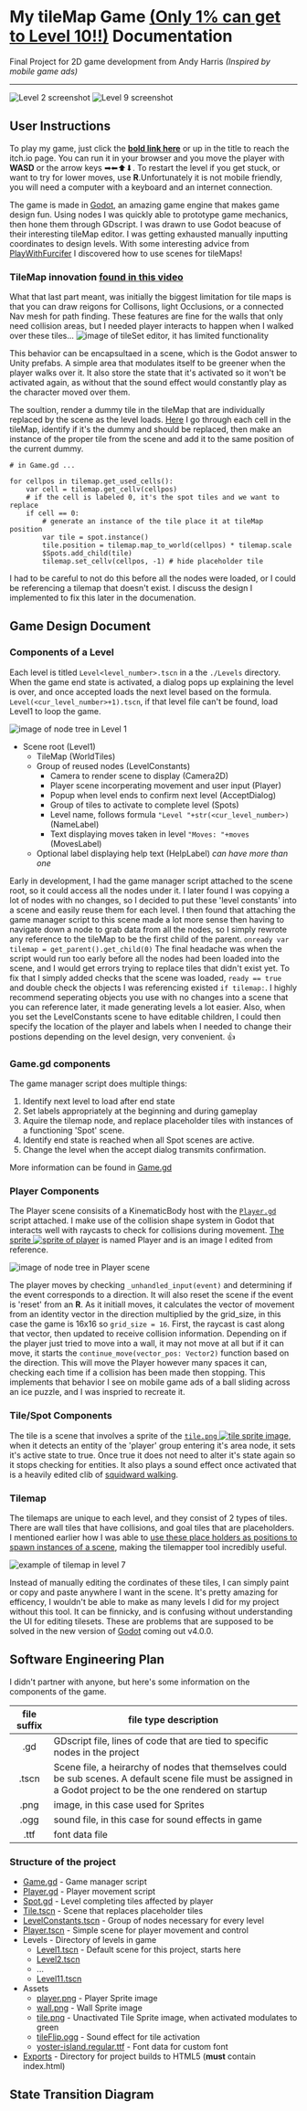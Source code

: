 # My tileMap Game [(Only 1% can get to Level 10!!)](https://legoguy32109.itch.io/only-1-can-make-it-to-level-10) Documentation

Final Project for 2D game development from Andy Harris *(Inspired by mobile game ads)*
* * *
![Level 2 screenshot](ScreenShots/Lv2.jpg)
![Level 9 screenshot](ScreenShots/Lv9.jpg)

## User Instructions

To play my game, just click the **[bold link here](https://legoguy32109.itch.io/only-1-can-make-it-to-level-10)** or up in the title to reach the itch.io page. You can run it in your browser and you move the player with **WASD** or the arrow keys ➡⬅⬆⬇. To restart the level if you get stuck, or want to try for lower moves, use **R**.Unfortunately it is not mobile friendly, you will need a computer with a keyboard and an internet connection.

The game is made in [Godot](https://godotengine.org/), an amazing game engine that makes game design fun. Using nodes I was quickly able to prototype game mechanics, then hone them through GDscript. I was drawn to use Godot beacuse of their interesting tileMap editor. I was getting exhausted manually inputting coordinates to design levels. With some interesting advice from [PlayWithFurcifer](https://www.youtube.com/watch?v=5mGa2m_qCPQ) I discovered how to use scenes for tileMaps!

### TileMap innovation [found in this video](https://www.youtube.com/watch?v=5mGa2m_qCPQ)

What that last part meant, was initially the biggest limitation for tile maps is that you can draw reigons for Collisons, light Occlusions, or a connected Nav mesh for path finding. These features are fine for the walls that only need collision areas, but I needed player interacts to happen when I walked over these tiles...
![image of tileSet editor, it has limited functionality](ScreenShots/tileSetEditor.jpg)

This behavior can be encapsultaed in a scene, which is the Godot answer to Unity prefabs. A simple area that modulates itself to be greener when the player walks over it. It also store the state that it's activated so it won't be activated again, as without that the sound effect would constantly play as the character moved over them.

The soultion, render a dummy tile in the tileMap that are individually replaced by the scene as the level loads. [Here](Game.gd#L22) I go through each cell in the tileMap, identify if it's the dummy and should be replaced, then make an instance of the proper tile from the scene and add it to the same position of the current dummy.

```GDscript
# in Game.gd ...

for cellpos in tilemap.get_used_cells():
    var cell = tilemap.get_cellv(cellpos)
    # if the cell is labeled 0, it's the spot tiles and we want to replace 
    if cell == 0:
        # generate an instance of the tile place it at tileMap position
        var tile = spot.instance()
        tile.position = tilemap.map_to_world(cellpos) * tilemap.scale
        $Spots.add_child(tile)
        tilemap.set_cellv(cellpos, -1) # hide placeholder tile
```

I had to be careful to not do this before all the nodes were loaded, or I could be referencing a tilemap that doesn't exist. I discuss the design I implemented to fix this later in the documenation.

## Game Design Document

### Components of a Level

Each level is titled `Level<level_number>.tscn` in a the `./Levels` directory. When the game end state is activated, a dialog pops up explaining the level is over, and once accepted loads the next level based on the formula. `Level(<cur_level_number>+1).tscn`, if that level file can't be found, load Level1 to loop the game.

![image of node tree in Level 1](ScreenShots/Level1NodeTree.jpg)

- Scene root (Level1)
  - TileMap (WorldTiles)
  - Group of reused nodes (LevelConstants)
    - Camera to render scene to display (Camera2D)
    - Player scene incorperating movement and user input (Player)
    - Popup when level ends to confirm next level (AcceptDialog)
    - Group of tiles to activate to complete level (Spots)
    - Level name, follows formula `"Level "+str(<cur_level_number>)` (NameLabel)
    - Text displaying moves taken in level `"Moves: "+moves` (MovesLabel)
  - Optional label displaying help text (HelpLabel) *can have more than one*

Early in development, I had the game manager script attached to the scene root, so it could access all the nodes under it. I later found I was copying a lot of nodes with no changes, so I decided to put these 'level constants' into a scene and easily reuse them for each level. I then found that attaching the game manager script to this scene made a lot more sense then having to navigate down a node to grab data from all the nodes, so I simply rewrote any reference to the tileMap to be the first child of the parent. `onready var tilemap = get_parent().get_child(0)` The final headache was when the script would run too early before all the nodes had been loaded into the scene, and I would get errors trying to replace tiles that didn't exist yet. To fix that I simply added checks that the scene was loaded, `ready == true` and double check the objects I was referencing existed `if tilemap:`. I highly recommend seperating objects you use with no changes into a scene that you can reference later, it made generating levels a lot easier. Also, when you set the LevelConstants scene to have editable children, I could then specify the location of the player and labels when I needed to change their postions depending on the level design, very convenient. 👍

### Game.gd components

The game manager script does multiple things:

1. Identify next level to load after end state
2. Set labels appropriately at the beginning and during gameplay
3. Aquire the tilemap node, and replace placeholder tiles with instances of a functioning 'Spot' scene.
4. Identify end state is reached when all Spot scenes are active.
5. Change the level when the accept dialog transmits confirmation.

More information can be found in [Game.gd](Game.gd)

### Player Components

The Player scene consisits of a KinematicBody host with the [`Player.gd`](Player.gd) script attached. I make use of the collision shape system in Godot that interacts well with raycasts to check for collisions during movement. [The sprite ![sprite of player](./Assets/player.png)](Assets/player.png) is named Player and is an image I edited from reference.

![image of node tree in Player scene](ScreenShots/PlayerNodeTree.jpg)

The player moves by checking `_unhandled_input(event)` and determining if the event corresponds to a direction. It will also reset the scene if the event is 'reset' from an **R**. As it initiall moves, it calculates the vector of movement from an identity vector in the direction multiplied by the grid_size, in this case the game is 16x16 so `grid_size = 16`. First, the raycast is cast along that vector, then updated to receive collision information. Depending on if the player just tried to move into a wall, it may not move at all but if it can move, it starts the `continue_move(vector_pos: Vector2)` function based on the direction. This will move the Player however many spaces it can, checking each time if a collision has been made then stopping. This implements that behavior I see on mobile game ads of a ball sliding across an ice puzzle, and I was inspried to recreate it.

### Tile/Spot Components

The tile is a scene that involves a sprite of the [`tile.png` ![tile sprite image](Assets/tile.png)](Assets/tile.png), when it detects an entity of the 'player' group entering it's area node, it sets it's active state to true. Once true it does not need to alter it's state again so it stops checking for entities. It also plays a sound effect once activated that is a heavily edited clib of [squidward walking](https://www.youtube.com/watch?v=mGFNq_IK4KY).

### Tilemap

The tilemaps are unique to each level, and they consist of 2 types of tiles. There are wall tiles that have collisions, and goal tiles that are placeholders. I mentioned earlier how I was able to [use these place holders as positions to spawn instances of a scene](https://github.com/LegoGuy32109/2DTileMapGame#tilemap-innovation-found-in-this-video), making the tilemapper tool incredibly useful.

![example of tilemap in level 7](ScreenShots/TilemapEx.jpg)

Instead of manually editing the cordinates of these tiles, I can simply paint or copy and paste anywhere I want in the scene. It's pretty amazing for efficency, I wouldn't be able to make as many levels I did for my project without this tool. It can be finnicky, and is confusing without understanding the UI for editing tilesets. These are problems that are supposed to be solved in the new version of [Godot](https://godotengine.org/) coming out v4.0.0.

## Software Engineering Plan

I didn't partner with anyone, but here's some information on the components of the game.

|file suffix|file type description|
|:-:|-|
|.gd | GDscript file, lines of code that are tied to specific nodes in the project|
|.tscn| Scene file, a heirarchy of nodes that themselves could be sub scenes. A default scene file must be assigned in a Godot project to be the one rendered on startup|
|.png| image, in this case used for Sprites |
|.ogg | sound file, in this case for sound effects in game |
|.ttf | font data file |

### Structure of the project

- [Game.gd](Game.gd) - Game manager script
- [Player.gd](Player.gd) - Player movement script
- [Spot.gd](Spot.gd) - Level completing tiles affected by player
- [Tile.tscn](Tile.tscn) - Scene that replaces placeholder tiles
- [LevelConstants.tscn](LevelConstants.tscn) - Group of nodes necessary for every level
- [Player.tscn](Player.tscn) - Simple scene for player movement and control
- Levels - Directory of levels in game
  - [Level1.tscn](Levels/Level1.tscn) - Default scene for this project, starts here
  - [Level2.tscn](Levels/Level2.tscn)
  - ...
  - [Level11.tscn](Levels/Level11.tscn)
- Assets
  - [player.png](Assets/player.png) - Player Sprite image
  - [wall.png](Assets/wall.png) - Wall Sprite image
  - [tile.png](Assets/tile.png) - Unactivated Tile Sprite image, when activated modulates to green
  - [tileFlip.ogg](Assets/tileFlip.ogg) - Sound effect for tile activation
  - [yoster-island.regular.ttf](Assets/yoster-island.regular.ttf) - Font data for custom font
- [Exports](./Exports/) - Directory for project builds to HTML5 (**must** contain index.html)
  
## State Transition Diagram
